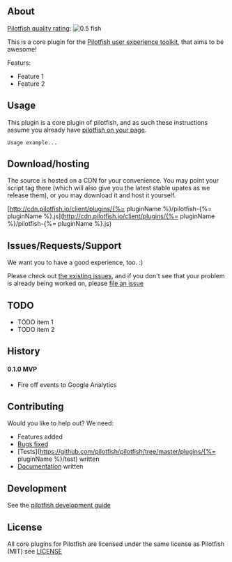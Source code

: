 ## About

[Pilotfish quality rating](https://github.com/pilotfish/pilotfish/blob/master/doc/ratings.md): ![0.5 fish](http://cdn.pilotfish.io/img/pilotfish-rating-0.5.png)

This is a core plugin for the [Pilotfish user experience toolkit](http://pilotfish.io), that aims to be awesome!

Featurs:

* Feature 1
* Feature 2

## Usage

This plugin is a core plugin of pilotfish, and as such these instructions assume you already have [pilotfish on your page](https://gist.github.com/3645309). 

```
Usage example...
```

## Download/hosting
The source is hosted on a CDN for your convenience. You may point your script tag there (which will also give you the latest stable upates as we release them), or you may download it and host it yourself.

[http://cdn.pilotfish.io/client/plugins/{%= pluginName %}/pilotfish-{%= pluginName %}.js](http://cdn.pilotfish.io/client/plugins/{%= pluginName %}/pilotfish-{%= pluginName %}.js)

## Issues/Requests/Support
We want you to have a good experience, too. :)

Please check out [the existing issues](https://github.com/pilotfish/pilotfish/issues), and if you don't see that your problem is already being worked on, please [file an issue](https://github.com/pilotfish/pilotfish/issues/new)

## TODO
* TODO item 1
* TODO item 2

## History

#### 0.1.0 MVP
* Fire off events to Google Analytics 

## Contributing

Would you like to help out? We need:

* Features added
* [Bugs fixed](https://github.com/pilotfish/pilotfish/issues)
* [Tests](https://github.com/pilotfish/pilotfish/tree/master/plugins/{%= pluginName %}/test) written
* [Documentation](https://github.com/pilotfish/pilotfish/tree/master/doc) written

## Development
See the [pilotfish development guide](https://github.com/pilotfish/pilotfish/blob/master/doc/development.md)


## License
All core plugins for Pilotfish are licensed under the same license as Pilotfish (MIT) see [LICENSE](https://github.com/pilotfish/pilotfish/blob/master/LICENSE)


